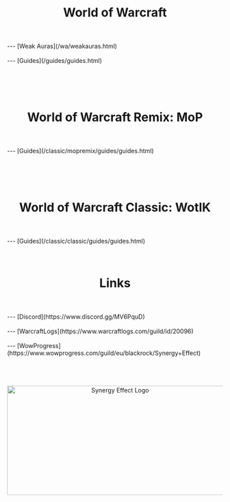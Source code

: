 <h1 style="text-align-last: center">World of Warcraft</h1>
<br/><br/>
--- [Weak Auras](/wa/weakauras.html)
<br/><br/>
--- [Guides](/guides/guides.html)
<br/><br/><br/><br/><br/>
<h1 style="text-align-last: center">World of Warcraft Remix: MoP</h1>
<br/><br/>
--- [Guides](/classic/mopremix/guides/guides.html)
<br/><br/><br/><br/><br/>
<h1 style="text-align-last: center">World of Warcraft Classic: WotlK</h1>
<br/><br/>
--- [Guides](/classic/classic/guides/guides.html)
<br/><br/><br/>
<h1 style="text-align-last: center">Links</h1>
<br/><br/>
--- [Discord](https://www.discord.gg/MV6PquD)
<br/><br/>
--- [WarcraftLogs](https://www.warcraftlogs.com/guild/id/20096)
<br/><br/>
--- [WowProgress](https://www.wowprogress.com/guild/eu/blackrock/Synergy+Effect)
<br/><br/>
<br/><br/><br/>
<div align="center">
    <img src="https://i.imgur.com/nR3YuZq.jpg" alt="Synergy Effect Logo" width="512" height="256">
</div>
